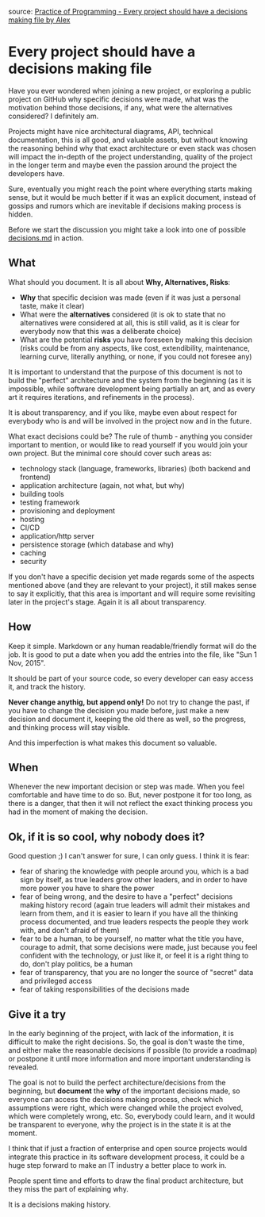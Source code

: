 source: [Practice of Programming - Every project should have a decisions making file by Alex](http://www.akazlou.com/posts/2015-11-09-every-project-should-have-decisions.html)

# Every project should have a decisions making file

Have you ever wondered when joining a new project, or exploring a public project on GitHub why specific decisions were made, what was the motivation behind those decisions, if any, what were the alternatives considered? I definitely am.

Projects might have nice architectural diagrams, API, technical documentation, this is all good, and valuable assets, but without knowing the reasoning behind why that exact architecture or even stack was chosen will impact the in-depth of the project understanding, quality of the project in the longer term and maybe even the passion around the project the developers have.

Sure, eventually you might reach the point where everything starts making sense, but it would be much better if it was an explicit document, instead of gossips and rumors which are inevitable if decisions making process is hidden.

Before we start the discussion you might take a look into one of possible [decisions.md](https://github.com/zshamrock/stonesgame.io/blob/master/decisions.md) in action.

## What

What should you document. It is all about **Why, Alternatives, Risks**:

- **Why** that specific decision was made (even if it was just a personal taste, make it clear)
- What were the **alternatives** considered (it is ok to state that no alternatives were considered at all, this is still valid, as it is clear for everybody now that this was a deliberate choice)
- What are the potential **risks** you have foreseen by making this decision (risks could be from any aspects, like cost, extendibility, maintenance, learning curve, literally anything, or none, if you could not foresee any)

It is important to understand that the purpose of this document is not to build the "perfect" architecture and the system from the beginning (as it is impossible, while software development being partially an art, and as every art it requires iterations, and refinements in the process).

It is about transparency, and if you like, maybe even about respect for everybody who is and will be involved in the project now and in the future.

What exact decisions could be? The rule of thumb - anything you consider important to mention, or would like to read yourself if you would join your own project. But the minimal core should cover such areas as:

- technology stack (language, frameworks, libraries) (both backend and frontend)
- application architecture (again, not what, but why)
- building tools
- testing framework
- provisioning and deployment
- hosting
- CI/CD
- application/http server
- persistence storage (which database and why)
- caching
- security

If you don't have a specific decision yet made regards some of the aspects mentioned above (and they are relevant to your project), it still makes sense to say it explicitly, that this area is important and will require some revisiting later in the project's stage. Again it is all about transparency.

## How

Keep it simple. Markdown or any human readable/friendly format will do the job. It is good to put a date when you add the entries into the file, like "Sun 1 Nov, 2015".

It should be part of your source code, so every developer can easy access it, and track the history.

**Never change anythig, but append only!** Do not try to change the past, if you have to change the decision you made before, just make a new decision and document it, keeping the old there as well, so the progress, and thinking process will stay visible.

And this imperfection is what makes this document so valuable.

## When

Whenever the new important decision or step was made. When you feel comfortable and have time to do so. But, never postpone it for too long, as there is a danger, that then it will not reflect the exact thinking process you had in the moment of making the decision.

## Ok, if it is so cool, why nobody does it?

Good question ;) I can't answer for sure, I can only guess. I think it is fear:

- fear of sharing the knowledge with people around you, which is a bad sign by itself, as true leaders grow other leaders, and in order to have more power you have to share the power
- fear of being wrong, and the desire to have a "perfect" decisions making history record (again true leaders will admit their mistakes and learn from them, and it is easier to learn if you have all the thinking process documented, and true leaders respects the people they work with, and don't afraid of them)
- fear to be a human, to be yourself, no matter what the title you have, courage to admit, that some decisions were made, just because you feel confident with the technology, or just like it, or feel it is a right thing to do, don't play politics, be a human
- fear of transparency, that you are no longer the source of "secret" data and privileged access
- fear of taking responsibilities of the decisions made

## Give it a try

In the early beginning of the project, with lack of the information, it is difficult to make the right decisions. So, the goal is don't waste the time, and either make the reasonable decisions if possible (to provide a roadmap) or postpone it until more information and more important understanding is revealed.

The goal is not to build the perfect architecture/decisions from the beginning, but **document** the **why** of the important decisions made, so everyone can access the decisions making process, check which assumptions were right, which were changed while the project evolved, which were completely wrong, etc. So, everybody could learn, and it would be transparent to everyone, why the project is in the state it is at the moment.

I think that if just a fraction of enterprise and open source projects would integrate this practice in its software development process, it could be a huge step forward to make an IT industry a better place to work in.

People spent time and efforts to draw the final product architecture, but they miss the part of explaining why.

It is a decisions making history.
